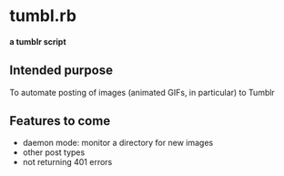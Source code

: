 # tumbl.rb
#### a tumblr script

## Intended purpose

To automate posting of images (animated GIFs, in particular) to Tumblr

## Features to come

- daemon mode: monitor a directory for new images
- other post types
- not returning 401 errors
